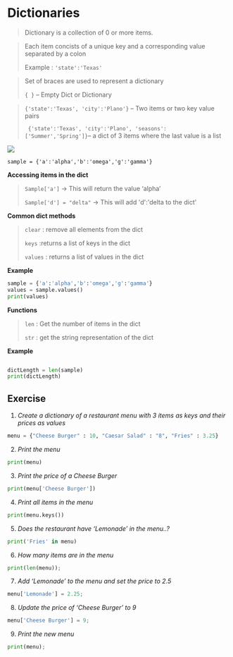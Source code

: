 

# Dictionaries





> Dictionary is a collection of 0 or more items.

> Each item concists of a unique key and a corresponding value
> separated by a colon
>
> Example : ```'state':'Texas'```

> Set of braces are used to represent a dictionary
>
> ```{ }``` – Empty Dict or Dictionary

> ```{'state':'Texas', 'city':'Plano'}``` – Two items or two key value pairs  
>
>``` {'state':'Texas', 'city':'Plano', 'seasons':['Summer','Spring']}```– a dict of 3 items where the last value is a list



![
](https://github.com/soulzcore/iacc_python_2018/raw/master/week1/images/dict1.png)

    sample = {'a':'alpha','b':'omega','g':'gamma'}  
    
    

**Accessing items in the dict**

> ```Sample['a']``` -> This will return the value ‘alpha’
>
> ```Sample['d'] = "delta"``` -> This will add 'd':'delta to the dict'

**Common dict methods**

> ```clear``` : remove all elements from the dict
>
> ```keys``` :returns a list of keys in the dict
>
> ```values``` : returns a list of values in the dict

**Example**
```python
sample = {'a':'alpha','b':'omega','g':'gamma'}  
values = sample.values()
print(values)

```

**Functions**

> ```len``` : Get the number of items in the dict
>
> ```str``` : get the string representation of the dict

**Example**

```python

dictLength = len(sample)
print(dictLength)

```


## Exercise


1. *Create a dictionary of a restaurant menu with 3 items as keys and their prices as values*

```python
menu = {"Cheese Burger" : 10, "Caesar Salad" : "8", "Fries" : 3.25}
```

2.  *Print the menu*

```python
print(menu)
```

3. *Print the price of a Cheese Burger*

```python
print(menu['Cheese Burger'])
```

4. *Print all items in the menu*

```python
print(menu.keys())
```

5. *Does the restaurant have ‘Lemonade’ in the menu..?*

```python
print('Fries' in menu)
```

6. *How many items are in the menu*

```python
print(len(menu));
```

7. *Add ‘Lemonade’ to the menu and set the price to 2.5*

```python
menu['Lemonade'] = 2.25;
```

8. *Update the price of ‘Cheese Burger’ to 9*

```python
menu['Cheese Burger'] = 9;
```

9. *Print the new menu*

```python
print(menu);
```
